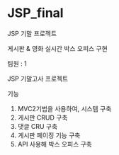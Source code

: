 # JSP_final
JSP 기말 프로젝트

게시판 & 영화 실시간 박스 오피스 구현

팀원 : 1

JSP 기말고사 프로젝트

기능
1. MVC2기법을 사용하여, 시스템 구축
2. 게시판 CRUD 구축
3. 댓글 CRU 구축
4. 게시판 페이징 기능 구축
5. API 사용해 박스 오피스 구축


